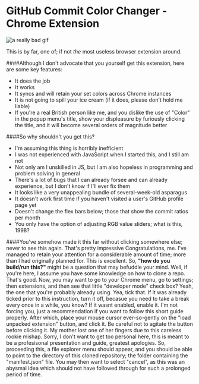 # GitHub Commit Color Changer - Chrome Extension

![a really bad gif](https://i.gyazo.com/7bd95e24339fcb935da794937183ea50.gif)

This is by far, one of; if not _the_ most useless browser extension around.

####Although I don't advocate that you yourself get this extension, here are some key features:
- It does the job
- It works
- It syncs and will retain your set colors across Chrome instances
- It is not going to spill your ice cream (if it does, please don't hold me liable)
- If you're a real British person like me, and you dislike the use of "Color" in the popup menu's title, show your displeasure by furiously clicking the title, and it will become several orders of magnitude better

####So why shouldn't you get this?
- I'm assuming this thing is horribly inefficient
- I was not experienced with JavaScript when I started this, and I still am not
- Not only am I unskilled in JS, but I am also hopeless in programming and problem solving in general
- There's a lot of bugs that I can already forsee and can already experience, but I don't know if I'll ever fix them
- It looks like a very unappealing bundle of several-week-old asparagus
- It doesn't work first time if you haven't visited a user's GitHub profile page yet
- Doesn't change the flex bars below; those that show the commit ratios per month
- You only have the option of adjusting RGB value sliders; what is this, 1998?

####You've somehow made it this far without clicking somewhere else; never to see this again. That's pretty impressive
Congratulations, me. I've managed to retain your attention for a considerable amount of time; more than I had originally planned for. This is excellent. So, **"how do you build/run this?"** might be a question that may befuddle your mind. Well, if you're here, I assume you have some knowledge on how to clone a repo. That's good. Now, you may want to go to your Chrome menu, go to settings; then extensions, and then see that little "developer mode" check box? Yeah, the one that you're probably already using. Yea, tick that. If it was already ticked prior to this instruction, turn it off, becasue you need to take a break every once in a while, you know? If it wasnt enabled, enable it. I'm not forcing you, just a recommendation if you want to follow this short guide properly. After which, place your mouse cursor ever-so-gently on the "load unpacked extension" button, and click it. Be careful not to agitate the button before clicking it. My mother lost one of her fingers due to this careless rookie mishap. Sorry, I don't want to get too personal here, this is meant to be a profesisonal presentation and guide, greatest apologies. So, proceeding this, a file explorer menu should appear, and you should be able to point to the directory of this cloned repository; the folder containing the "manifest.json" file. You may then want to select "cancel", as this was an abysmal idea which should not have followed through for such a prolonged period of time.
